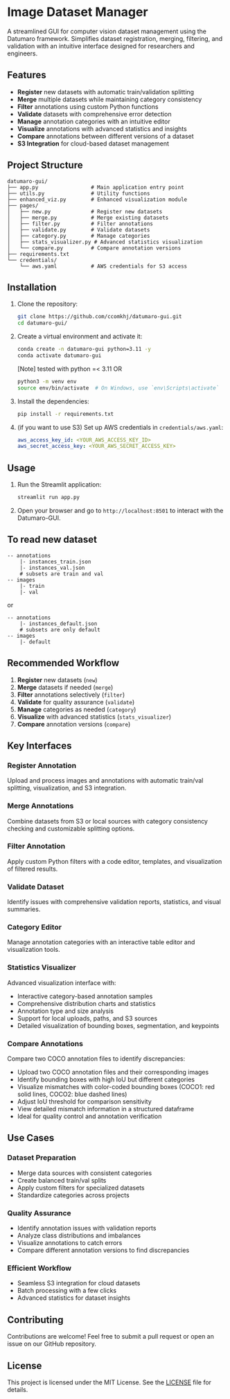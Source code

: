 # Image Dataset Manager

A streamlined GUI for computer vision dataset management using the Datumaro framework. Simplifies dataset registration, merging, filtering, and validation with an intuitive interface designed for researchers and engineers.

## Features

- **Register** new datasets with automatic train/validation splitting
- **Merge** multiple datasets while maintaining category consistency
- **Filter** annotations using custom Python functions
- **Validate** datasets with comprehensive error detection
- **Manage** annotation categories with an intuitive editor
- **Visualize** annotations with advanced statistics and insights
- **Compare** annotations between different versions of a dataset
- **S3 Integration** for cloud-based dataset management

## Project Structure

```
datumaro-gui/
├── app.py                 # Main application entry point
├── utils.py               # Utility functions
├── enhanced_viz.py        # Enhanced visualization module
├── pages/
│   ├── new.py             # Register new datasets
│   ├── merge.py           # Merge existing datasets
│   ├── filter.py          # Filter annotations
│   ├── validate.py        # Validate datasets
│   ├── category.py        # Manage categories
│   ├── stats_visualizer.py # Advanced statistics visualization
│   └── compare.py         # Compare annotation versions
├── requirements.txt
└── credentials/
    └── aws.yaml           # AWS credentials for S3 access
```

## Installation

1. Clone the repository:
    ```bash
    git clone https://github.com/ccomkhj/datumaro-gui.git
    cd datumaro-gui/
    ```

2. Create a virtual environment and activate it:
    ```bash
    conda create -n datumaro-gui python=3.11 -y
    conda activate datumaro-gui
    ```
    [Note] tested with python =< 3.11
    OR
    ```bash
    python3 -m venv env
    source env/bin/activate  # On Windows, use `env\Scripts\activate`
    ```

3. Install the dependencies:
    ```bash
    pip install -r requirements.txt
    ```

4. (if you want to use S3) Set up AWS credentials in `credentials/aws.yaml`:
    ```yaml
    aws_access_key_id: <YOUR_AWS_ACCESS_KEY_ID>
    aws_secret_access_key: <YOUR_AWS_SECRET_ACCESS_KEY>
    ```

## Usage

1. Run the Streamlit application:
    ```bash
    streamlit run app.py
    ```

2. Open your browser and go to `http://localhost:8501` to interact with the Datumaro-GUI.


## To read new dataset
```
-- annotations
    |- instances_train.json
    |- instances_val.json
    # subsets are train and val
-- images
    |- train
    |- val

```
or
```
-- annotations
    |- instances_default.json
    # subsets are only default
-- images
    |- default
```

## Recommended Workflow

1. **Register** new datasets (`new`)
2. **Merge** datasets if needed (`merge`)
3. **Filter** annotations selectively (`filter`)
4. **Validate** for quality assurance (`validate`)
5. **Manage** categories as needed (`category`)
6. **Visualize** with advanced statistics (`stats_visualizer`)
7. **Compare** annotation versions (`compare`)

## Key Interfaces

### Register Annotation

Upload and process images and annotations with automatic train/val splitting, visualization, and S3 integration.

### Merge Annotations

Combine datasets from S3 or local sources with category consistency checking and customizable splitting options.

### Filter Annotation

Apply custom Python filters with a code editor, templates, and visualization of filtered results.

### Validate Dataset

Identify issues with comprehensive validation reports, statistics, and visual summaries.

### Category Editor

Manage annotation categories with an interactive table editor and visualization tools.

### Statistics Visualizer

Advanced visualization interface with:

- Interactive category-based annotation samples
- Comprehensive distribution charts and statistics
- Annotation type and size analysis
- Support for local uploads, paths, and S3 sources
- Detailed visualization of bounding boxes, segmentation, and keypoints

### Compare Annotations

Compare two COCO annotation files to identify discrepancies:

- Upload two COCO annotation files and their corresponding images
- Identify bounding boxes with high IoU but different categories
- Visualize mismatches with color-coded bounding boxes (COCO1: red solid lines, COCO2: blue dashed lines)
- Adjust IoU threshold for comparison sensitivity
- View detailed mismatch information in a structured dataframe
- Ideal for quality control and annotation verification


## Use Cases

### Dataset Preparation

- Merge data sources with consistent categories
- Create balanced train/val splits
- Apply custom filters for specialized datasets
- Standardize categories across projects

### Quality Assurance

- Identify annotation issues with validation reports
- Analyze class distributions and imbalances
- Visualize annotations to catch errors
- Compare different annotation versions to find discrepancies

### Efficient Workflow

- Seamless S3 integration for cloud datasets
- Batch processing with a few clicks
- Advanced statistics for dataset insights

## Contributing

Contributions are welcome! Feel free to submit a pull request or open an issue on our GitHub repository.

## License

This project is licensed under the MIT License. See the [LICENSE](LICENSE) file for details.